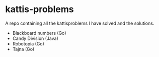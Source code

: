 # kattis-problems
A repo containing all the kattisproblems I have solved and the solutions.

* Blackboard numbers (Go)
* Candy Division (Java)
* Robotopia (Go)
* Tajna (Go)
